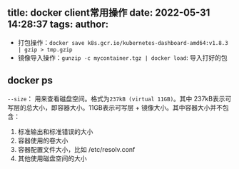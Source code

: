 title: docker client常用操作
date: 2022-05-31 14:28:37
tags:
author:
---
- 打包操作：`docker save k8s.gcr.io/kubernetes-dashboard-amd64:v1.8.3  | gzip > tmp.gzip`
- 镜像导入操作：`gunzip -c mycontainer.tgz | docker load`: 导入打好的包



## docker ps 

`--size`： 用来查看磁盘空间。格式为`237kB (virtual 11GB)`。其中 237kB表示可写层的总大小，即容器大小。11GB表示可写层 + 镜像大小。其中容器大小并不包含：

1. 标准输出和标准错误的大小
2. 容器使用的卷大小
3. 容器配置文件大小，比如 /etc/resolv.conf 
4. 其他使用磁盘空间的大小
